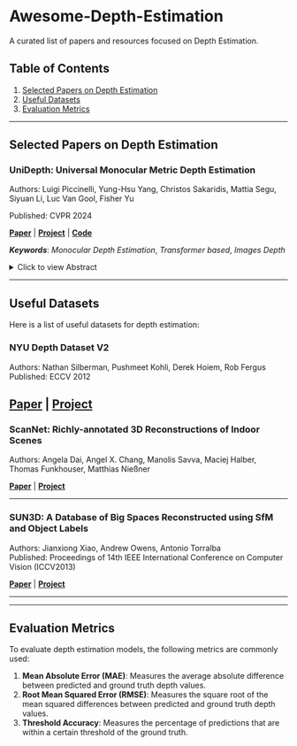 # Awesome-Depth-Estimation
A curated list of papers and resources focused on Depth Estimation. 

## Table of Contents

1. [Selected Papers on Depth Estimation](#selected-papers-on-depth-estimation)
2. [Useful Datasets](#useful-datasets)
3. [Evaluation Metrics](#evaluation-metrics)

---

## Selected Papers on Depth Estimation

### **UniDepth: Universal Monocular Metric Depth Estimation**  

Authors: Luigi Piccinelli, Yung-Hsu Yang, Christos Sakaridis, Mattia Segu, Siyuan Li, Luc Van Gool, Fisher Yu  

Published: CVPR 2024

**[Paper](https://arxiv.org/pdf/2403.18913)** | **[Project](https://lpiccinelli-eth.github.io/pub/unidepth/)** | **[Code](https://github.com/lpiccinelli-eth/UniDepth)**

***Keywords***: *Monocular Depth Estimation*, *Transformer based*, *Images Depth*

<details>
  <summary>Click to view Abstract</summary>

  Accurate monocular metric depth estimation (MMDE) is crucial to solving downstream tasks in 3D perception and modeling. However, the remarkable accuracy of recent MMDE methods is confined to their training domains. These methods fail to generalize to unseen domains even in the presence of moderate domain gaps, which hinders their practical applicability. We propose a new model, UniDepth, capable of reconstructing metric 3D scenes from solely single images across domains. Departing from the existing MMDE methods, UniDepth directly predicts metric 3D points from the input image at inference time without any additional information, striving for a universal and flexible MMDE solution. In particular, UniDepth implements a self-promptable camera module predicting dense camera representation to condition depth features. Our model exploits a pseudo-spherical output representation, which disentangles camera and depth representations. In addition, we propose a geometric invariance loss that promotes the invariance of camera-prompted depth features. Thorough evaluations on ten datasets in a zero-shot regime consistently demonstrate the superior performance of UniDepth, even when compared with methods directly trained on the testing domains.

</details>

---

## Useful Datasets

Here is a list of useful datasets for depth estimation:

### **NYU Depth Dataset V2**  
Authors: Nathan Silberman, Pushmeet Kohli, Derek Hoiem, Rob Fergus  
Published: ECCV 2012

**[Paper](https://cs.nyu.edu/~fergus/datasets/indoor_seg_support.pdf)** | **[Project](https://cs.nyu.edu/~fergus/datasets/nyu_depth_v2.html)**
---

### **ScanNet: Richly-annotated 3D Reconstructions of Indoor Scenes**  
Authors: Angela Dai, Angel X. Chang, Manolis Savva, Maciej Halber, Thomas Funkhouser, Matthias Nießner

**[Paper](http://www.scan-net.org/)** | **[Project](https://github.com/ScanNet/ScanNet)**

---

### **SUN3D: A Database of Big Spaces Reconstructed using SfM and Object Labels**  
Authors: Jianxiong Xiao, Andrew Owens, Antonio Torralba  
Published: Proceedings of 14th IEEE International Conference on Computer Vision (ICCV2013)

**[Paper](https://vision.princeton.edu/projects/2013/SUN3D/paper.pdf)** | **[Project](https://sun3d.cs.princeton.edu/)**

---





---

## Evaluation Metrics

To evaluate depth estimation models, the following metrics are commonly used:

1. **Mean Absolute Error (MAE)**: Measures the average absolute difference between predicted and ground truth depth values.
2. **Root Mean Squared Error (RMSE)**: Measures the square root of the mean squared differences between predicted and ground truth depth values.
3. **Threshold Accuracy**: Measures the percentage of predictions that are within a certain threshold of the ground truth.
